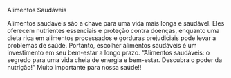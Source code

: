 Alimentos Saudáveis

Alimentos saudáveis são a chave para uma vida mais longa e saudável. Eles oferecem nutrientes essenciais e proteção contra doenças, enquanto uma dieta rica em alimentos processados e gorduras prejudiciais pode levar a problemas de saúde. Portanto, escolher alimentos saudáveis é um investimento em seu bem-estar a longo prazo.
“Alimentos saudáveis: o segredo para uma vida cheia de energia e bem-estar. Descubra o poder da nutrição!”
Muito importante para nossa saúde!!
